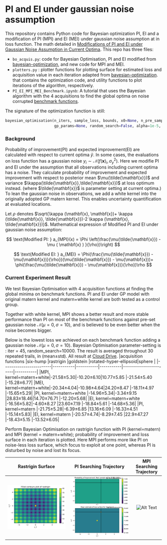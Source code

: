 # PI and EI under gaussian noise assumption

This repository contains Python code for Bayesian optimization PI, EI and a modification of PI (MPI) and EI (MEI) under gaussian noise assumption at in loss function. The math detailed in [Modifications of PI and EI under Gaussian Noise Assumption in Current Optima](http://ceur-ws.org/Vol-3150/paper2.pdf).
This repo has three files:

* `bo_acquis.py`: code for Bayesian Optimisation, PI and EI modified from [bayesian-optimization](https://github.com/thuijskens/bayesian-optimization), and new code for MPI and MEI.
* `plotters.py` : plotter functions for plotting surface for estimated loss and acquisition value in each iteration adapted from [bayesian-optimization](https://github.com/thuijskens/bayesian-optimization).
that contains the optimization code, and utility functions to plot iterations of the algorithm, respectively.
* `PI_EI_MPI_MEI_Benchmark.ipynb`: A tutorial that uses the Bayesian algorithm with the 4 acquisitions to find the global optima on noise corrupted [benchmark functions](http://www.resibots.eu/limbo/bo_benchmarks.html).

The signature of the optimization function is still:

```python
bayesian_optimisation(n_iters, sample_loss, bounds, x0=None, n_pre_samples=5,
                      gp_params=None, random_search=False, alpha=1e-5, epsilon=1e-7)
```

### Background

Probability of improvement(PI) and expected improvement(EI) are calculated with respect to current optima $\tilde{y}$.
In some cases, the evaluations on loss function has a gaussian noise $y_i \sim \mathcal{N} (f(\mathbf{x})_i,\sigma^2_y)$. 
Here we modifie PI and EI under the assumption that all observations including current optima has a noise. They calculate probability of improvement and expected improvement with respect to 
posterior mean $\mu(\tilde{\mathbf{x}})$ and  variance $\kappa(\tilde{\mathbf{x}},\tilde{\mathbf{x}})$ at loss optimum instead.  (where $\tilde{\mathbf{x}}$ is parameter setting at current optima.) 
To lean the gaussian noise in observations, we add a white kernel into the originally adopted GP matern kernel. This 
enables uncertainty quantification at evaluated locations.

 Let $\rho$ denotes $\sqrt{\kappa (\mathbf{x}, \mathbf{x})+ \kappa (\tilde{\mathbf{x}}, \tilde{\mathbf{x}})-2 \kappa (\mathbf{x}, \tilde{\mathbf{x}})}$. Mathematical expression of Modified PI and EI under gaussian noise assumption:

$$
\text{Modified PI: }  a_{MPI}(x) = \Phi \left(\frac{\mu(\tilde{\mathbf{x}}) - \mu ( \mathbf{x} ) }{\rho})\right)
$$

$$
\text{Modified EI: } a_{MEI} = \Phi(\frac{\mu(\tilde{\mathbf{x}}) - \mu(\mathbf{x})}{\rho})(\mu(\tilde{\mathbf{x}}) - \mu(\mathbf{x}))+
        \phi(\frac{\mu(\tilde{\mathbf{x}}) - \mu(\mathbf{x})}{\rho})\rho
$$

### Current Experiment Result

We test Bayesian Optimisation with 4 acquisition functions at finding the global minima on benchmark functions.
PI and EI under GP model with original matern kernel and matern+white kernel are both tested as a control group.

Together with white kernel, MPI shows a better result and more stable performance than PI on most of the benchmark functions 
against pre-set gaussian noise $\mathcal{N}(\mu=0,\sigma = 10)$, and is believed to be even better when the noise becomes bigger.

Below is the lowest loss we achieved on each benchmark function adding a gaussian noise $\mathcal{N}(\mu=0,\sigma = 10)$.
Bayesian Optimisation parameter-setting is : iter = 45, random_search=10000. 
The result is averaged throughout 30 repeated trails, in (mean±std). All result at [Cloud Drive](https://www.dropbox.com/sh/em5wjbjrwsa69ts/AABesM6USnCL_9jfZW3Yonrda?dl=0).
|acquisition functions   |six-hump   |rastrigin  |goldstein  |rotated-hyper-ellipsoid|sphere     |
|------------------------|-----------|-----------|-----------|-----------------------|-----------|
|MPI, kernel=matern+white|-21.58±5.30|-10.20±6.10|10.77±5.85 |-21.54±5.40            |-15.28±6.77|
|MEI, kernel=matern+white|-20.34±4.04|-10.98±4.64|24.20±8.47 |-18.11±4.97            |-15.65±5.29|
|PI, kernel=matern+white |-14.96±5.34|-3.34±9.15 |28.83±18.46|14.70±76.71            |-12.20±5.68|
|EI, kernel=matern+white |-16.56±5.82|-4.60±8.27 |23.60±7.19 |-18.84±5.61            |-14.68±5.36|
|PI, kernel=matern       |-21.75±5.28|-6.39±6.85 |13.16±6.09 |-16.33±4.51            |-15.14±5.83|
|EI, kernel=matern       |-20.57±4.74|-8.29±7.45 |22.9±47.27 |-18.43±5.15            |-13.52±6.05|


Perform Bayesian Optimisation on rastrigin function with PI (kernel=matern) and MPI (kernel = matern+white); probability of improvement and loss surface in each iteration is plotted.
Here MPI performs more like PI on noise-less loss surface, which focus to exploit at one point, whereas PI is disturbed by noise and lost its focus.


|                Rastrigin Surface                 |                      PI Searching Trajectory                       |                      MPI Searching Trajectory                       |
|:------------------------------------------------:|:------------------------------------------------------------------:|:-------------------------------------------------------------------:|
| ![Alt Text](./rastrigin/real_loss_rastrigin.png) | ![Alt Text](./rastrigin/add_noise/PI_rastrigin/bo_2d_new_data.gif) | ![Alt Text](./rastrigin/add_noise/MPI_rastrigin/bo_2d_new_data.gif) |


